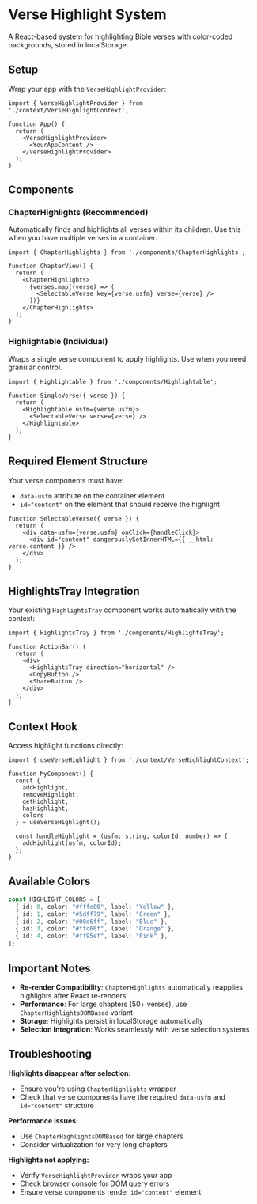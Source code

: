# Verse Highlight System

A React-based system for highlighting Bible verses with color-coded backgrounds, stored in localStorage.

## Setup

Wrap your app with the `VerseHighlightProvider`:

```tsx
import { VerseHighlightProvider } from './context/VerseHighlightContext';

function App() {
  return (
    <VerseHighlightProvider>
      <YourAppContent />
    </VerseHighlightProvider>
  );
}
```

## Components

### ChapterHighlights (Recommended)

Automatically finds and highlights all verses within its children. Use this when you have multiple verses in a container.

```tsx
import { ChapterHighlights } from './components/ChapterHighlights';

function ChapterView() {
  return (
    <ChapterHighlights>
      {verses.map((verse) => (
        <SelectableVerse key={verse.usfm} verse={verse} />
      ))}
    </ChapterHighlights>
  );
}
```

### Highlightable (Individual)

Wraps a single verse component to apply highlights. Use when you need granular control.

```tsx
import { Highlightable } from './components/Highlightable';

function SingleVerse({ verse }) {
  return (
    <Highlightable usfm={verse.usfm}>
      <SelectableVerse verse={verse} />
    </Highlightable>
  );
}
```

## Required Element Structure

Your verse components must have:
- `data-usfm` attribute on the container element
- `id="content"` on the element that should receive the highlight

```tsx
function SelectableVerse({ verse }) {
  return (
    <div data-usfm={verse.usfm} onClick={handleClick}>
      <div id="content" dangerouslySetInnerHTML={{ __html: verse.content }} />
    </div>
  );
}
```

## HighlightsTray Integration

Your existing `HighlightsTray` component works automatically with the context:

```tsx
import { HighlightsTray } from './components/HighlightsTray';

function ActionBar() {
  return (
    <div>
      <HighlightsTray direction="horizontal" />
      <CopyButton />
      <ShareButton />
    </div>
  );
}
```

## Context Hook

Access highlight functions directly:

```tsx
import { useVerseHighlight } from './context/VerseHighlightContext';

function MyComponent() {
  const { 
    addHighlight, 
    removeHighlight, 
    getHighlight, 
    hasHighlight,
    colors 
  } = useVerseHighlight();

  const handleHighlight = (usfm: string, colorId: number) => {
    addHighlight(usfm, colorId);
  };
}
```

## Available Colors

```typescript
const HIGHLIGHT_COLORS = [
  { id: 0, color: "#fffe00", label: "Yellow" },
  { id: 1, color: "#5dff79", label: "Green" },
  { id: 2, color: "#00d6ff", label: "Blue" },
  { id: 3, color: "#ffc66f", label: "Orange" },
  { id: 4, color: "#ff95ef", label: "Pink" },
];
```

## Important Notes

- **Re-render Compatibility**: `ChapterHighlights` automatically reapplies highlights after React re-renders
- **Performance**: For large chapters (50+ verses), use `ChapterHighlightsDOMBased` variant
- **Storage**: Highlights persist in localStorage automatically
- **Selection Integration**: Works seamlessly with verse selection systems

## Troubleshooting

**Highlights disappear after selection:**
- Ensure you're using `ChapterHighlights` wrapper
- Check that verse components have the required `data-usfm` and `id="content"` structure

**Performance issues:**
- Use `ChapterHighlightsDOMBased` for large chapters
- Consider virtualization for very long chapters

**Highlights not applying:**
- Verify `VerseHighlightProvider` wraps your app
- Check browser console for DOM query errors
- Ensure verse components render `id="content"` element